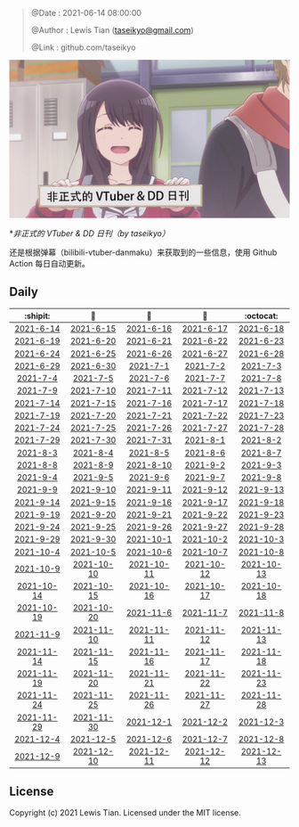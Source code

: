 > @Date    : 2021-06-14 08:00:00
>
> @Author  : Lewis Tian (taseikyo@gmail.com)
>
> @Link    : github.com/taseikyo

![](../images/daily.jpg)

\**非正式的 VTuber & DD 日刊（by taseikyo）*

还是根据弹幕（bilibili-vtuber-danmaku）来获取到的一些信息，使用 Github Action 每日自动更新。

## Daily

|            :shipit:            |        :jack_o_lantern:        |             :beer:             |           :fish_cake:          |            :octocat:           |
|:------------------------------:|:------------------------------:|:------------------------------:|:------------------------------:|:------------------------------:|
| [2021-6-14](docs/2021-6-14.md) | [2021-6-15](docs/2021-6-15.md) | [2021-6-16](docs/2021-6-16.md) | [2021-6-17](docs/2021-6-17.md) | [2021-6-18](docs/2021-6-18.md) |
| [2021-6-19](docs/2021-6-19.md) | [2021-6-20](docs/2021-6-20.md) | [2021-6-21](docs/2021-6-21.md) | [2021-6-22](docs/2021-6-22.md) | [2021-6-23](docs/2021-6-23.md) |
| [2021-6-24](docs/2021-6-24.md) | [2021-6-25](docs/2021-6-25.md) | [2021-6-26](docs/2021-6-26.md) | [2021-6-27](docs/2021-6-27.md) | [2021-6-28](docs/2021-6-28.md) |
| [2021-6-29](docs/2021-6-29.md) | [2021-6-30](docs/2021-6-30.md) | [2021-7-1](docs/2021-7-1.md) | [2021-7-2](docs/2021-7-2.md) | [2021-7-3](docs/2021-7-3.md) |
| [2021-7-4](docs/2021-7-4.md) | [2021-7-5](docs/2021-7-5.md) | [2021-7-6](docs/2021-7-6.md) | [2021-7-7](docs/2021-7-7.md) | [2021-7-8](docs/2021-7-8.md) |
| [2021-7-9](docs/2021-7-9.md) | [2021-7-10](docs/2021-7-10.md) | [2021-7-11](docs/2021-7-11.md) | [2021-7-12](docs/2021-7-12.md) | [2021-7-13](docs/2021-7-13.md) |
| [2021-7-14](docs/2021-7-14.md) | [2021-7-15](docs/2021-7-15.md) | [2021-7-16](docs/2021-7-16.md) | [2021-7-17](docs/2021-7-17.md) | [2021-7-18](docs/2021-7-18.md) |
| [2021-7-19](docs/2021-7-19.md) | [2021-7-20](docs/2021-7-20.md) | [2021-7-21](docs/2021-7-21.md) | [2021-7-22](docs/2021-7-22.md) | [2021-7-23](docs/2021-7-23.md) |
| [2021-7-24](docs/2021-7-24.md) | [2021-7-25](docs/2021-7-25.md) | [2021-7-26](docs/2021-7-26.md) | [2021-7-27](docs/2021-7-27.md) | [2021-7-28](docs/2021-7-28.md) |
| [2021-7-29](docs/2021-7-29.md) | [2021-7-30](docs/2021-7-30.md) | [2021-7-31](docs/2021-7-31.md) | [2021-8-1](docs/2021-8-1.md) | [2021-8-2](docs/2021-8-2.md) |
| [2021-8-3](docs/2021-8-3.md) | [2021-8-4](docs/2021-8-4.md) | [2021-8-5](docs/2021-8-5.md) | [2021-8-6](docs/2021-8-6.md) | [2021-8-7](docs/2021-8-7.md) |
| [2021-8-8](docs/2021-8-8.md) | [2021-8-9](docs/2021-8-9.md) | [2021-8-10](docs/2021-8-10.md) | [2021-9-2](docs/2021-9-2.md) | [2021-9-3](docs/2021-9-3.md) |
| [2021-9-4](docs/2021-9-4.md) | [2021-9-5](docs/2021-9-5.md) | [2021-9-6](docs/2021-9-6.md) | [2021-9-7](docs/2021-9-7.md) | [2021-9-8](docs/2021-9-8.md) |
| [2021-9-9](docs/2021-9-9.md) | [2021-9-10](docs/2021-9-10.md) | [2021-9-11](docs/2021-9-11.md) | [2021-9-12](docs/2021-9-12.md) | [2021-9-13](docs/2021-9-13.md) |
| [2021-9-14](docs/2021-9-14.md) | [2021-9-15](docs/2021-9-15.md) | [2021-9-16](docs/2021-9-16.md) | [2021-9-17](docs/2021-9-17.md) | [2021-9-18](docs/2021-9-18.md) |
| [2021-9-19](docs/2021-9-19.md) | [2021-9-20](docs/2021-9-20.md) | [2021-9-21](docs/2021-9-21.md) | [2021-9-22](docs/2021-9-22.md) | [2021-9-23](docs/2021-9-23.md) |
| [2021-9-24](docs/2021-9-24.md) | [2021-9-25](docs/2021-9-25.md) | [2021-9-26](docs/2021-9-26.md) | [2021-9-27](docs/2021-9-27.md) | [2021-9-28](docs/2021-9-28.md) |
| [2021-9-29](docs/2021-9-29.md) | [2021-9-30](docs/2021-9-30.md) | [2021-10-1](docs/2021-10-1.md) | [2021-10-2](docs/2021-10-2.md) | [2021-10-3](docs/2021-10-3.md) |
| [2021-10-4](docs/2021-10-4.md) | [2021-10-5](docs/2021-10-5.md) | [2021-10-6](docs/2021-10-6.md) | [2021-10-7](docs/2021-10-7.md) | [2021-10-8](docs/2021-10-8.md) |
| [2021-10-9](docs/2021-10-9.md) | [2021-10-10](docs/2021-10-10.md) | [2021-10-11](docs/2021-10-11.md) | [2021-10-12](docs/2021-10-12.md) | [2021-10-13](docs/2021-10-13.md) |
| [2021-10-14](docs/2021-10-14.md) | [2021-10-15](docs/2021-10-15.md) | [2021-10-16](docs/2021-10-16.md) | [2021-10-17](docs/2021-10-17.md) | [2021-10-18](docs/2021-10-18.md) |
| [2021-10-19](docs/2021-10-19.md) | [2021-10-20](docs/2021-10-20.md) | [2021-11-6](docs/2021-11-6.md) | [2021-11-7](docs/2021-11-7.md) | [2021-11-8](docs/2021-11-8.md) |
| [2021-11-9](docs/2021-11-9.md) | [2021-11-10](docs/2021-11-10.md) | [2021-11-11](docs/2021-11-11.md) | [2021-11-12](docs/2021-11-12.md) | [2021-11-13](docs/2021-11-13.md) |
| [2021-11-14](docs/2021-11-14.md) | [2021-11-15](docs/2021-11-15.md) | [2021-11-16](docs/2021-11-16.md) | [2021-11-17](docs/2021-11-17.md) | [2021-11-18](docs/2021-11-18.md) |
| [2021-11-19](docs/2021-11-19.md) | [2021-11-20](docs/2021-11-20.md) | [2021-11-21](docs/2021-11-21.md) | [2021-11-22](docs/2021-11-22.md) | [2021-11-23](docs/2021-11-23.md) |
| [2021-11-24](docs/2021-11-24.md) | [2021-11-25](docs/2021-11-25.md) | [2021-11-26](docs/2021-11-26.md) | [2021-11-27](docs/2021-11-27.md) | [2021-11-28](docs/2021-11-28.md) |
| [2021-11-29](docs/2021-11-29.md) | [2021-11-30](docs/2021-11-30.md) | [2021-12-1](docs/2021-12-1.md) | [2021-12-2](docs/2021-12-2.md) | [2021-12-3](docs/2021-12-3.md) |
| [2021-12-4](docs/2021-12-4.md) | [2021-12-5](docs/2021-12-5.md) | [2021-12-6](docs/2021-12-6.md) | [2021-12-7](docs/2021-12-7.md) | [2021-12-8](docs/2021-12-8.md) |
| [2021-12-9](docs/2021-12-9.md) | [2021-12-10](docs/2021-12-10.md) | [2021-12-11](docs/2021-12-11.md) | [2021-12-12](docs/2021-12-12.md) | [2021-12-13](docs/2021-12-13.md) |

## License

Copyright (c) 2021 Lewis Tian. Licensed under the MIT license.

